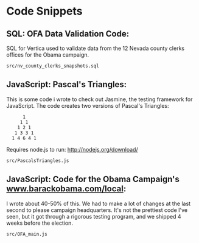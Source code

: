 Code Snippets
===========================

SQL: OFA Data Validation Code:
---------------------------

SQL for Vertica used to validate data from the 12 Nevada county clerks offices for the Obama campaign. 


    src/nv_county_clerks_snapshots.sql


JavaScript: Pascal's Triangles:
---------------------------

This is some code i wrote to check out Jasmine, the testing framework for JavaScript.  The code creates two versions of Pascal's Triangles:

          1
         1 1
        1 2 1
       1 3 3 1
      1 4 6 4 1

Requires node.js to run:
http://nodejs.org/download/


    src/PascalsTriangles.js


JavaScript: Code for the Obama Campaign's www.barackobama.com/local:
---------------------------

I wrote about 40-50% of this. We had to make a lot of changes at the last second to please campaign headquarters. It's not the prettiest code I've seen, but it got through a rigorous testing program, and we shipped 4 weeks before the election.  


    src/OFA_main.js


    

